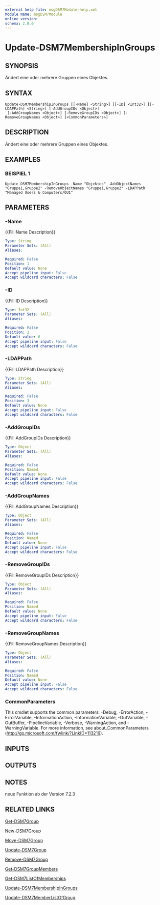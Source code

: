 ```yaml
---
external help file: msgDSM7Module-help.xml
Module Name: msgDSM7Module
online version:
schema: 2.0.0
---
```


# Update-DSM7MembershipInGroups

## SYNOPSIS
Ändert eine oder mehrere Gruppen eines Objektes.

## SYNTAX

```
Update-DSM7MembershipInGroups [[-Name] <String>] [[-ID] <Int32>] [[-LDAPPath] <String>] [-AddGroupIDs <Object>]
 [-AddGroupNames <Object>] [-RemoveGroupIDs <Object>] [-RemoveGroupNames <Object>] [<CommonParameters>]
```

## DESCRIPTION
Ändert eine oder mehrere Gruppen eines Objektes.

## EXAMPLES

### BEISPIEL 1
```
Update-DSM7MembershipInGroups -Name "Objektes" -AddObjectNames "Gruppe1,Gruppe2" -RemoveObjectNames "Gruppe1,Gruppe2" -LDAPPath "Managed Users & Computers/OU1"
```

## PARAMETERS

### -Name
{{Fill Name Description}}

```yaml
Type: String
Parameter Sets: (All)
Aliases:

Required: False
Position: 1
Default value: None
Accept pipeline input: False
Accept wildcard characters: False
```

### -ID
{{Fill ID Description}}

```yaml
Type: Int32
Parameter Sets: (All)
Aliases:

Required: False
Position: 2
Default value: 0
Accept pipeline input: False
Accept wildcard characters: False
```

### -LDAPPath
{{Fill LDAPPath Description}}

```yaml
Type: String
Parameter Sets: (All)
Aliases:

Required: False
Position: 3
Default value: None
Accept pipeline input: False
Accept wildcard characters: False
```

### -AddGroupIDs
{{Fill AddGroupIDs Description}}

```yaml
Type: Object
Parameter Sets: (All)
Aliases:

Required: False
Position: Named
Default value: None
Accept pipeline input: False
Accept wildcard characters: False
```

### -AddGroupNames
{{Fill AddGroupNames Description}}

```yaml
Type: Object
Parameter Sets: (All)
Aliases:

Required: False
Position: Named
Default value: None
Accept pipeline input: False
Accept wildcard characters: False
```

### -RemoveGroupIDs
{{Fill RemoveGroupIDs Description}}

```yaml
Type: Object
Parameter Sets: (All)
Aliases:

Required: False
Position: Named
Default value: None
Accept pipeline input: False
Accept wildcard characters: False
```

### -RemoveGroupNames
{{Fill RemoveGroupNames Description}}

```yaml
Type: Object
Parameter Sets: (All)
Aliases:

Required: False
Position: Named
Default value: None
Accept pipeline input: False
Accept wildcard characters: False
```

### CommonParameters
This cmdlet supports the common parameters: -Debug, -ErrorAction, -ErrorVariable, -InformationAction, -InformationVariable, -OutVariable, -OutBuffer, -PipelineVariable, -Verbose, -WarningAction, and -WarningVariable.
For more information, see about_CommonParameters (http://go.microsoft.com/fwlink/?LinkID=113216).

## INPUTS

## OUTPUTS

## NOTES
neue Funktion ab der Version 7.2.3

## RELATED LINKS

[Get-DSM7Group]()

[New-DSM7Group]()

[Move-DSM7Group]()

[Update-DSM7Group]()

[Remove-DSM7Group]()

[Get-DSM7GroupMembers]()

[Get-DSM7ListOfMemberships]()

[Update-DSM7MembershipInGroups]()

[Update-DSM7MemberListOfGroup]()

